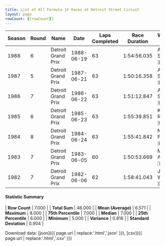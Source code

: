 ```yaml
---
title: List of All Formula 1® Races at Detroit Street Circuit
layout: page
rowCount: {{rowCount}}
---
```


| Season | Round | Name | Date | Laps Completed | Race Duration | Winning Driver | Winning Constructor |
|--|--|--|--|--|--|--|--|
| 1988 | 6 | Detroit Grand Prix | 1988-06-19 | 63 | 1:54:56.035 | Ayrton Senna 🇧🇷 | McLaren 🇬🇧 |
| 1987 | 5 | Detroit Grand Prix | 1987-06-21 | 63 | 1:50:16.358 | Ayrton Senna 🇧🇷 | Team Lotus 🇬🇧 |
| 1986 | 7 | Detroit Grand Prix | 1986-06-22 | 63 | 1:51:12.847 | Ayrton Senna 🇧🇷 | Team Lotus 🇬🇧 |
| 1985 | 6 | Detroit Grand Prix | 1985-06-23 | 63 | 1:55:39.851 | Keke Rosberg 🇫🇮 | Williams 🇬🇧 |
| 1984 | 8 | Detroit Grand Prix | 1984-06-24 | 63 | 1:55:41.842 | Nelson Piquet 🇧🇷 | Brabham 🇬🇧 |
| 1983 | 7 | Detroit Grand Prix | 1983-06-05 | 60 | 1:50:53.669 | Michele Alboreto 🇮🇹 | Tyrrell 🇬🇧 |
| 1982 | 7 | Detroit Grand Prix | 1982-06-06 | 62 | 1:58:41.043 | John Watson 🇬🇧 | McLaren 🇬🇧 |

#### Statistic Summary

| **Row Count** | 7.000 |
| **Total Sum** | 46.000 |
| **Mean (Average)** | 6.571 |
| **Maximum** | 8.000 |
| **75th Percentile** | 7.000 |
| **Median** | 7.000 |
| **25th Percentile** | 6.000 |
| **Minimum** | 5.000 |
| **Variance** | 0.816 |
| **Standard Deviation** | 0.904 |

Download data: [json]({{ page.url | replace:'.html','.json' }}), [csv]({{ page.url | replace:'.html','.csv' }})
